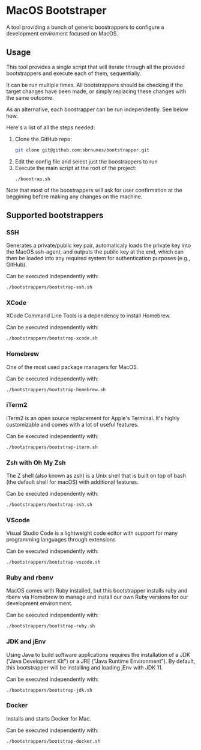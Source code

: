 # MacOS Bootstraper

A tool providing a bunch of generic boostrappers to configure a development enviroment focused on MacOS.


## Usage

This tool provides a single script that will iterate through all the provided bootstrappers and execute each of them, sequentially.

It can be run multiple times. All bootstrappers should be checking if the target changes have been made, or simply replacing these changes with the same outcome.

As an alternative, each boostrapper can be run independently. See below how.

Here's a list of all the steps needed:

1. Clone the GitHub repo:
    ```bash
    git clone git@github.com:sbrnunes/bootstrapper.git
    ```
2. Edit the config file and select just the boostrappers to run
3. Execute the main script at the root of the project:
    ```
    ./boostrap.sh
    ```

Note that most of the boostrappers will ask for user confirmation at the beggining before making any changes on the machine.

## Supported bootstrappers

### SSH

Generates a private/public key pair, automaticaly loads the private key into the MacOS ssh-agent, and outputs the public key at the end, which can then be loaded into any required system for authentication purposes (e.g., GitHub).

Can be executed independently with:
```bash
./bootstrappers/bootstrap-ssh.sh
```

### XCode

XCode Command Line Tools is a dependency to install Homebrew.

Can be executed independently with:
```bash
./bootstrappers/bootstrap-xcode.sh
```

### Homebrew

One of the most used package managers for MacOS.

Can be executed independently with:
```bash
./bootstrappers/bootstrap-homebrew.sh
```

### iTerm2

iTerm2 is an open source replacement for Apple's Terminal. It's highly customizable and comes with a lot of useful features.

Can be executed independently with:
```bash
./bootstrappers/bootstrap-iterm.sh
```

### Zsh with Oh My Zsh

The Z shell (also known as zsh) is a Unix shell that is built on top of bash (the default shell for macOS) with additional features.

Can be executed independently with:
```bash
./bootstrappers/bootstrap-zsh.sh
```

### VScode

Visual Studio Code is a lightweight code editor with support for many programming languages through extensions

Can be executed independently with:
```bash
./bootstrappers/bootstrap-vscode.sh
```

### Ruby and rbenv

MacOS comes with Ruby installed, but this bootstrapper installs ruby and rbenv via Homebrew to manage and install our own Ruby versions for our development environment.

Can be executed independently with:
```bash
./bootstrappers/bootstrap-ruby.sh
```

### JDK and jEnv

Using Java to build software applications requires the installation of a JDK ("Java Development Kit") or a JRE ("Java Runtime Environment"). By default, this bootstrapper will be installing and loading jEnv with JDK 11.

Can be executed independently with:
```bash
./bootstrappers/bootstrap-jdk.sh
```

### Docker

Installs and starts Docker for Mac.

Can be executed independently with:
```bash
./bootstrappers/bootstrap-docker.sh
```